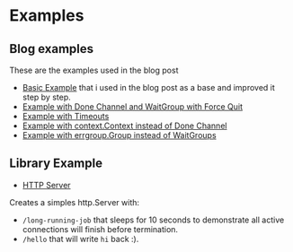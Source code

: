 # Examples

## Blog examples

These are the examples used in the blog post

- [Basic Example](./blog/01_done_channel_wait_group/main.go) that i used in the blog post as a base and improved it step
  by step.
- [Example with Done Channel and WaitGroup with Force Quit](./blog/02_done_channel_wait_group_force/main.go)
- [Example with Timeouts](./blog/03_done_channel_wait_group_force_timeout/main.go)
- [Example with context.Context instead of Done Channel](./blog/04_context_wait_group_force_timeout/main.go)
- [Example with errgroup.Group instead of WaitGroups](./blog/05_context_errgroup_force_timeout/main.go)

## Library Example

- [HTTP Server](lib/http_example/main.go)

Creates a simples http.Server with:
- `/long-running-job` that sleeps for 10 seconds to demonstrate all active connections will finish before termination.
- `/hello` that will write `hi` back :).